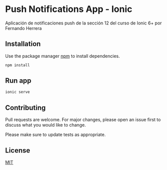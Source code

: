 # Push Notifications App - Ionic

Aplicación de notificaciones push de la sección 12 del curso de Ionic 6+ por Fernando Herrera


## Installation

Use the package manager [npm](https://www.npmjs.com/) to install dependencies.

```bash
npm install
```

## Run app

```bash
ionic serve
```

## Contributing
Pull requests are welcome. For major changes, please open an issue first to discuss what you would like to change.

Please make sure to update tests as appropriate.

## License
[MIT](https://choosealicense.com/licenses/mit/)